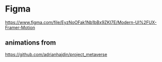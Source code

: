 # Figma
https://www.figma.com/file/EyzNoOFak1Nb1bBx9ZKI7E/Modern-UI%2FUX-Framer-Motion

## animations from
https://github.com/adrianhajdin/project_metaverse